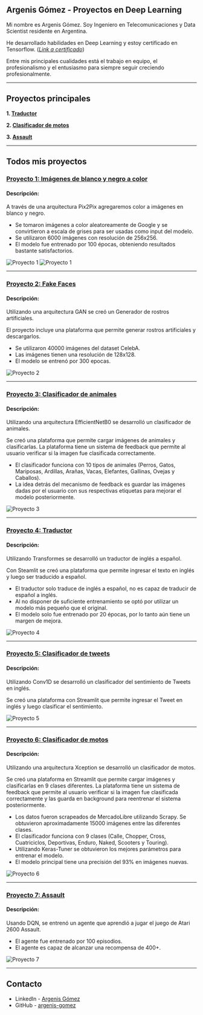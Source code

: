 ## Argenis Gómez - Proyectos en Deep Learning

Mi nombre es Argenis Gómez. Soy Ingeniero en Telecomunicaciones y Data Scientist residente en Argentina.

He desarrollado habilidades en Deep Learning y estoy certificado en Tensorflow. ([_Link a certificado_](https://www.credential.net/313eb6f7-4a64-4ce0-b20f-62625d615898))

Entre mis principales cualidades está el trabajo en equipo, el profesionalismo y el entusiasmo para siempre seguir creciendo profesionalmente.

---

## Proyectos principales
**1. [Traductor](https://github.com/argenis-gomez/Traductor)**

**2. [Clasificador de motos](https://github.com/argenis-gomez/Clasificador-de-motos)**

**3. [Assault](https://github.com/argenis-gomez/Assault)**

---
## Todos mis proyectos

### [Proyecto 1: Imágenes de blanco y negro a color](https://github.com/argenis-gomez/Imagenes-BN-a-Color.git)
#### Descripción:
A través de una arquitectura Pix2Pix agregaremos color a imágenes en blanco y negro.

* Se tomaron imágenes a color aleatoreamente de Google y se convirtieron a escala de grises para ser usadas como input del modelo.
* Se utilizaron 6000 imágenes con resolución de 256x256.
* El modelo fue entrenado por 100 épocas, obteniendo resultados bastante satisfactorios.

![Proyecto 1](images/Proyecto1_2.png)
![Proyecto 1](images/Proyecto1_3.png)

---

### [Proyecto 2: Fake Faces](https://github.com/argenis-gomez/Fake-Faces)
#### Descripción:
Utilizando una arquitectura GAN se creó un Generador de rostros artificiales.

El proyecto incluye una plataforma que permite generar rostros artificiales y descargarlos.

* Se utilizaron 40000 imágenes del dataset CelebA.
* Las imágenes tienen una resolución de 128x128.
* El modelo se entrenó por 300 epocas.

![Proyecto 2](images/Proyecto2.png)

---

### [Proyecto 3: Clasificador de animales](https://github.com/argenis-gomez/Clasificador-de-animales)
#### Descripción:
Utilizando una arquitectura EfficientNetB0 se desarrolló un clasificador de animales.

Se creó una plataforma que permite cargar imágenes de animales y clasificarlas. La plataforma tiene un sistema de feedback que permite al usuario verificar si la imagen fue clasificada correctamente.

* El clasificador funciona con 10 tipos de animales (Perros, Gatos, Mariposas, Ardillas, Arañas, Vacas, Elefantes, Gallinas, Ovejas y Caballos).
* La idea detrás del mecanismo de feedback es guardar las imágenes dadas por el usuario con sus respectivas etiquetas para mejorar el modelo posteriormente.

![Proyecto 3](images/Proyecto3.png)

---

### [Proyecto 4: Traductor](https://github.com/argenis-gomez/Traductor)
#### Descripción:
Utilizando Transformes se desarrolló un traductor de inglés a español.

Con Steamlit se creó una plataforma que permite ingresar el texto en inglés y luego ser traducido a español.

* El traductor solo traduce de inglés a español, no es capaz de traducir de español a inglés.
* Al no disponer de suficiente entrenamiento se optó por utilizar un modelo más pequeño que el original.
* El modelo solo fue entrenado por 20 épocas, por lo tanto aún tiene un margen de mejora.

![Proyecto 4](images/Proyecto4.png)

---

### [Proyecto 5: Clasificador de tweets](https://github.com/argenis-gomez/Clasificador-de-Tweets)
#### Descripción:
Utilizando Conv1D se desarrolló un clasificador del sentimiento de Tweets en inglés.

Se creó una plataforma con Streamlit que permite ingresar el Tweet en inglés y luego clasificar el sentimiento.

![Proyecto 5](images/Proyecto5.png)

---

### [Proyecto 6: Clasificador de motos](https://github.com/argenis-gomez/Clasificador-de-motos)
#### Descripción:
Utilizando una arquitectura Xception se desarrolló un clasificador de motos.

Se creó una plataforma en Streamlit que permite cargar imágenes y clasificarlas en 9 clases diferentes. La plataforma tiene un sistema de feedback que permite al usuario verificar si la imagen fue clasificada correctamente y las guarda en background para reentrenar el sistema posteriormente.

* Los datos fueron scrapeados de MercadoLibre utilizando Scrapy. Se obtuvieron aproximadamente 15000 imágenes entre las diferentes clases.
* El clasificador funciona con 9 clases (Calle, Chopper, Cross, Cuatriciclos, Deportivas, Enduro, Naked, Scooters y Touring).
* Utilizando Keras-Tuner se obtuvieron los mejores parámetros para entrenar el modelo.
* El modelo principal tiene una precisión del 93% en imágenes nuevas.

![Proyecto 6](images/Proyecto6.png)

---

### [Proyecto 7: Assault](https://github.com/argenis-gomez/Assault)
#### Descripción:
Usando DQN, se entrenó un agente que aprendió a jugar el juego de Atari 2600 Assault.

* El agente fue entrenado por 100 episodios.
* El agente es capaz de alcanzar una recompensa de 400+.

![Proyecto 7](images/Proyecto7.gif)

---
## Contacto
* LinkedIn - [Argenis Gómez](https://www.linkedin.com/in/argenisgomez/)
* GitHub - [argenis-gomez](https://github.com/argenis-gomez)
